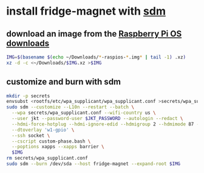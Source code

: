 # install fridge-magnet with [sdm](https://github.com/gitbls/sdm)

## download an image from the [Raspberry Pi OS downloads](https://www.raspberrypi.com/software/operating-systems/#raspberry-pi-os-32-bit)

```bash
IMG=$(basename $(echo ~/Downloads/*-raspios-*.img* | tail -1) .xz)
xz -d -c <~/Downloads/$IMG.xz >$IMG
```

## customize and burn with sdm

```bash
mkdir -p secrets
envsubst <rootfs/etc/wpa_supplicant/wpa_supplicant.conf >secrets/wpa_supplicant.conf
sudo sdm --customize --L10n --restart --batch \
  --wpa secrets/wpa_supplicant.conf --wifi-country us \
  --user jkt --password-user $JKT_PASSWORD --autologin --redact \
  --hdmi-force-hotplug --hdmi-ignore-edid --hdmigroup 2 --hdmimode 87 --bootconfig 'hdmi_drive:2' --bootadd 'hdmi_cvt:1024 600 60 6 0 0 0' \
  --dtoverlay 'w1-gpio' \
  --ssh socket \
  --cscript custom-phase.bash \
  --poptions xapps --xapps barrier \
  $IMG
rm secrets/wpa_supplicant.conf
sudo sdm --burn /dev/sda --host fridge-magnet --expand-root $IMG
```
